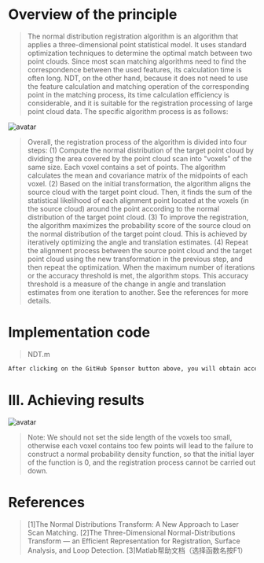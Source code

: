 #  Overview of the principle 

>  The normal distribution registration algorithm is an algorithm that applies a three-dimensional point statistical model. It uses standard optimization techniques to determine the optimal match between two point clouds. Since most scan matching algorithms need to find the correspondence between the used features, its calculation time is often long. NDT, on the other hand, because it does not need to use the feature calculation and matching operation of the corresponding point in the matching process, its time calculation efficiency is considerable, and it is suitable for the registration processing of large point cloud data. The specific algorithm process is as follows: 

![avatar]( a05d6315744a4c57b06462cfa114936c.png) 

>  Overall, the registration process of the algorithm is divided into four steps: (1) Compute the normal distribution of the target point cloud by dividing the area covered by the point cloud scan into "voxels" of the same size. Each voxel contains a set of points. The algorithm calculates the mean and covariance matrix of the midpoints of each voxel. (2) Based on the initial transformation, the algorithm aligns the source cloud with the target point cloud. Then, it finds the sum of the statistical likelihood of each alignment point located at the voxels (in the source cloud) around the point according to the normal distribution of the target point cloud. (3) To improve the registration, the algorithm maximizes the probability score of the source cloud on the normal distribution of the target point cloud. This is achieved by iteratively optimizing the angle and translation estimates. (4) Repeat the alignment process between the source point cloud and the target point cloud using the new transformation in the previous step, and then repeat the optimization. When the maximum number of iterations or the accuracy threshold is met, the algorithm stops. This accuracy threshold is a measure of the change in angle and translation estimates from one iteration to another. See the references for more details. 

#  Implementation code 

>  NDT.m 

 ```python  
After clicking on the GitHub Sponsor button above, you will obtain access permissions to my private code repository ( https://github.com/slowlon/my_code_bar ) to view this blog code. By searching the code number of this blog, you can find the code you need, code number is: 2024020309574056652
 ```  
#  III. Achieving results 

![avatar]( 10b0214f83f84d2b94d98fc1522f38cd.png) 

>  Note: We should not set the side length of the voxels too small, otherwise each voxel contains too few points will lead to the failure to construct a normal probability density function, so that the initial layer of the function is 0, and the registration process cannot be carried out down. 

#  References 

>  [1]The Normal Distributions Transform: A New Approach to Laser Scan Matching. [2]The Three-Dimensional Normal-Distributions Transform — an Efficient Representation for Registration, Surface Analysis, and Loop Detection. [3]Matlab帮助文档（选择函数名按F1） 

